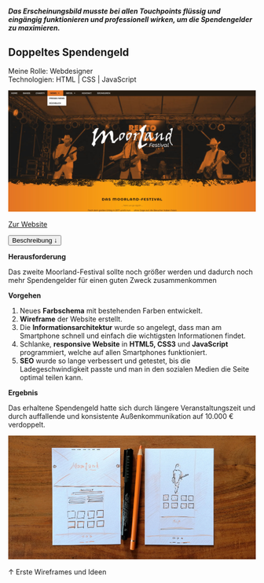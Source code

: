 ##### Das Erscheinungsbild musste bei allen Touchpoints flüssig und eingängig funktionieren und professionell wirken, um die Spendengelder zu maximieren.

## Doppeltes Spendengeld

<p style="font-size: var(--fs-small-text); line-height: var(--lh-small-text); color: var(--col-gray)">Meine Rolle: Webdesigner<br/>
Technologien: HTML | CSS | JavaScript</p>

![Website Moorland-Festival](../images/MoorlandFestivalWebsite1.jpg)

[Zur Website](http://www.sascha-nabrotzky.de/moorland/index.html)

<div class="description-button">
    <button>Beschreibung &darr;</button>
</div>

<div class="project-description">

**Herausforderung**

Das zweite Moorland-Festival sollte noch größer werden und dadurch noch mehr Spendengelder für einen guten Zweck zusammenkommen

**Vorgehen**

1. Neues **Farbschema** mit bestehenden Farben entwickelt.
2. **Wireframe** der Website erstellt.
3. Die **Informationsarchitektur** wurde so angelegt, dass man am Smartphone schnell und einfach die wichtigsten Informationen findet.
4. Schlanke, **responsive Website** in **HTML5, CSS3** und **JavaScript** programmiert, welche auf allen Smartphones funktioniert.
5. **SEO** wurde so lange verbessert und getestet, bis die Ladegeschwindigkeit passte und man in den sozialen Medien die Seite optimal teilen kann.

**Ergebnis**

Das erhaltene Spendengeld hatte sich durch längere Veranstaltungszeit und durch auffallende und konsistente Außenkommunikation auf 10.000 € verdoppelt.

![Wireframe der Website Moorland-Festival](../images/MoorlandWireframe.jpg)

<p style="font-size: var(--fs-small-text)">&#8593; Erste Wireframes und Ideen</p>

</div>
